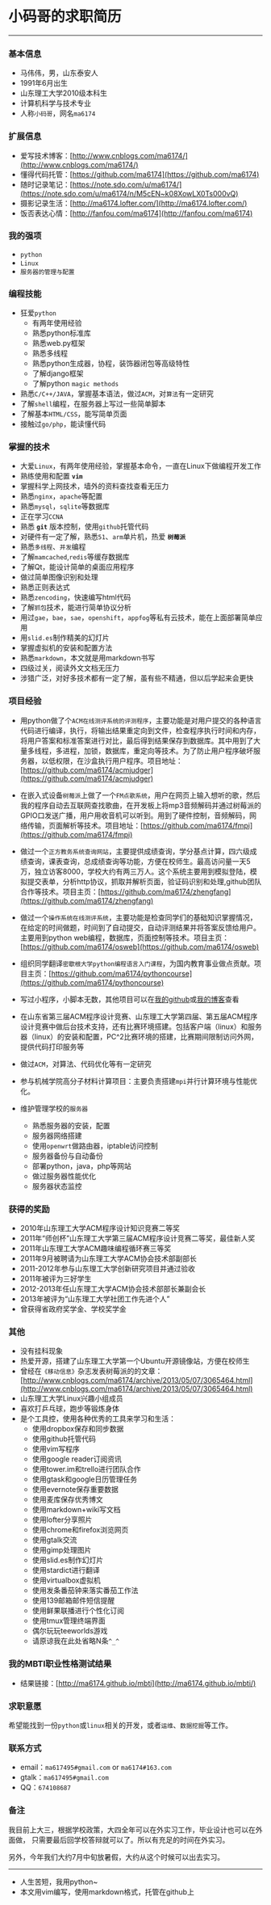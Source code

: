 # 小码哥的求职简历

---------------------------------------------

### 基本信息

- 马伟伟，男，山东泰安人
- 1991年6月出生
- 山东理工大学2010级本科生
- 计算机科学与技术专业
- 人称`小码哥`，网名`ma6174`

### 扩展信息

- 爱写技术博客：[http://www.cnblogs.com/ma6174/](http://www.cnblogs.com/ma6174/)
- 懂得代码托管：[https://github.com/ma6174](https://github.com/ma6174)
- 随时记录笔记：[https://note.sdo.com/u/ma6174/](https://note.sdo.com/u/ma6174/n/M5cEN~k08XowLX0Ts000vQ)
- 摄影记录生活：[http://ma6174.lofter.com/](http://ma6174.lofter.com/)
- 饭否表达心情：[http://fanfou.com/ma6174](http://fanfou.com/ma6174)

### 我的强项

- `python`
- `Linux`
- `服务器的管理与配置`

### 编程技能

- 狂爱`python`
    - 有两年使用经验
    - 熟悉python标准库
    - 熟悉web.py框架
    - 熟悉多线程
    - 熟悉python生成器，协程，装饰器闭包等高级特性
    - 了解django框架
    - 了解python `magic methods`
- 熟悉`C/C++/JAVA`，掌握基本语法，做过`ACM`，对`算法`有一定研究
- 了解`shell`编程，在服务器上写过一些简单脚本
- 了解基本`HTML/CSS`，能写简单页面
- 接触过`go/php`，能读懂代码

### 掌握的技术

- 大爱`Linux`，有两年使用经验，掌握基本命令，一直在Linux下做编程开发工作
- 熟练使用和配置 **`vim`**
- 掌握科学上网技术，墙外的资料查找查看无压力
- 熟悉`nginx`，`apache`等配置
- 熟悉`mysql`，`sqlite`等数据库
- 正在学习`CCNA`
- 熟悉 **`git`** 版本控制，使用`github`托管代码
- 对硬件有一定了解，熟悉`51`、`arm`单片机，热爱 **`树莓派`**
- 熟悉`多线程`、`并发`编程
- 了解`mamcached`,`redis`等缓存数据库
- 了解Qt，能设计简单的桌面应用程序
- 做过简单图像识别和处理
- 熟悉正则表达式
- 熟悉`zencoding`，快速编写html代码
- 了解`抓包`技术，能进行简单协议分析
- 用过`gae`，`bae`，`sae`，`openshift`，`appfog`等私有云技术，能在上面部署简单应用
- 用`slid.es`制作精美的幻灯片
- 掌握虚拟机的安装和配置方法
- 熟悉`markdown`，本文就是用markdown书写
- 四级过关，阅读外文文档无压力
- 涉猎广泛，对好多技术都有一定了解，虽有些不精通，但以后学起来会更快

### 项目经验

- 用python做了个`ACM在线测评系统的评测程序`，主要功能是对用户提交的各种语言代码进行编译，执行，将输出结果重定向到文件，检查程序执行时间和内存，将用户答案和标准答案进行对比，最后得到结果保存到数据库。其中用到了大量多线程，多进程，加锁，数据库，重定向等技术。为了防止用户程序破坏服务器，以低权限，在沙盒执行用户程序。项目地址：[https://github.com/ma6174/acmjudger](https://github.com/ma6174/acmjudger)

- 在嵌入式设备`树莓派`上做了一个`FM点歌系统`，用户在网页上输入想听的歌，然后我的程序自动去互联网查找歌曲，在开发板上将mp3音频解码并通过树莓派的GPIO口发送广播，用户用收音机可以听到。用到了硬件控制，音频解码，网络传输，页面解析等技术。项目地址：[https://github.com/ma6174/fmpi](https://github.com/ma6174/fmpi)

- 做过一个`正方教务系统查询网站`，主要提供成绩查询，学分基点计算，四六级成绩查询，课表查询，总成绩查询等功能，方便在校师生。最高访问量一天5万，独立访客8000，学校大约有两三万人。这个系统主要用到模拟登陆，模拟提交表单，分析http协议，抓取并解析页面，验证码识别和处理,github团队合作等技术。项目主页：[https://github.com/ma6174/zhengfang](https://github.com/ma6174/zhengfang)

- 做过一个`操作系统在线测评系统`，主要功能是检查同学们的基础知识掌握情况，在给定的时间做题，时间到了自动提交，自动评测结果并将答案反馈给用户。主要用到python web编程，数据库，页面控制等技术。项目主页：[https://github.com/ma6174/osweb](https://github.com/ma6174/osweb)

- 组织同学翻译`密歇根大学python编程语言入门课程`，为国内教育事业做点贡献。项目主页：[https://github.com/ma6174/pythoncourse](https://github.com/ma6174/pythoncourse)

- 写过小程序，小脚本无数，其他项目可以在[我的github](https://github.com/ma6174?tab=repositories)或[我的博客](http://ma6174.cnblogs.com)查看

- 在山东省第三届ACM程序设计竞赛、山东理工大学第四届、第五届ACM程序设计竞赛中做后台技术支持，还有比赛环境搭建。包括客户端（linux）和服务器（linux）的安装和配置，PC^2比赛环境的搭建，比赛期间限制访问外网，提供代码打印服务等

- 做过`ACM`，对算法、代码优化等有一定研究

- 参与机械学院高分子材料计算项目：主要负责搭建`mpi`并行计算环境与性能优化。

- 维护管理学校的`服务器`
   - 熟悉服务器的安装，配置
   - 服务器网络搭建
   - 使用`openwrt`做路由器，iptable访问控制
   - 服务器备份与自动备份
   - 部署python，java，php等网站
   - 做过服务器性能优化
   - 服务器状态监控

### 获得的奖励

- 2010年山东理工大学ACM程序设计知识竞赛二等奖
- 2011年“师创杯”山东理工大学第三届ACM程序设计竞赛二等奖，最佳新人奖
- 2011年山东理工大学ACM趣味编程循环赛三等奖
- 2011年9月被聘请为山东理工大学ACM协会技术部副部长
- 2011-2012年参与山东理工大学创新研究项目并通过验收
- 2011年被评为三好学生
- 2012-2013年任山东理工大学ACM协会技术部部长兼副会长
- 2013年被评为“山东理工大学社团工作先进个人”
- 曾获得省政府奖学金、学校奖学金


### 其他

- 没有挂科现象
- 热爱开源，搭建了山东理工大学第一个Ubuntu开源镜像站，方便在校师生
- 曾经在`《移动信息》`杂志发表树莓派的的文章：[http://www.cnblogs.com/ma6174/archive/2013/05/07/3065464.html](http://www.cnblogs.com/ma6174/archive/2013/05/07/3065464.html)
- 山东理工大学Linux兴趣小组成员
- 喜欢打乒乓球，跑步等锻炼身体
- 是个工具控，使用各种优秀的工具来学习和生活：
    - 使用dropbox保存和同步数据
    - 使用github托管代码
    - 使用vim写程序
    - 使用google reader订阅资讯
    - 使用tower.im和trello进行团队合作
    - 使用gtask和google日历管理任务
    - 使用evernote保存重要数据
    - 使用麦库保存优秀博文
    - 使用markdown+wiki写文档
    - 使用lofter分享照片
    - 使用chrome和firefox浏览网页
    - 使用gtalk交流
    - 使用gimp处理图片
    - 使用slid.es制作幻灯片
    - 使用stardict进行翻译
    - 使用virtualbox虚拟机
    - 使用发条番茄钟来落实番茄工作法
    - 使用139邮箱邮件短信提醒
    - 使用鲜果联播进行个性化订阅
    - 使用tmux管理终端界面
    - 偶尔玩玩teeworlds游戏
    - 请原谅我在此处省略N条`^_^`

### 我的MBTI职业性格测试结果

- 结果链接：[http://ma6174.github.io/mbti](http://ma6174.github.io/mbti/)

### 求职意愿

希望能找到一份`python`或`linux`相关的开发，或者`运维`、`数据挖掘`等工作。

### 联系方式

- email：`ma617495#gmail.com` or `ma6174#163.com`
- gtalk：`ma617495#gmail.com`
- QQ：`674108687`

### 备注

我目前上大三，根据学校政策，大四全年可以在外实习工作，毕业设计也可以在外面做，
只需要最后回学校答辩就可以了。所以有充足的时间在外实习。

另外，今年我们大约7月中旬放暑假，大约从这个时候可以出去实习。

---------------------------------------------------

- 人生苦短，我用python~
- 本文用vim编写，使用markdown格式，托管在github上
